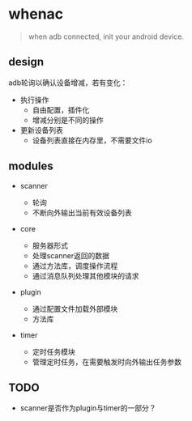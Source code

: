 # whenac

> when adb connected, init your android device.

## design

adb轮询以确认设备增减，若有变化：

- 执行操作
    - 自由配置，插件化
    - 增减分别是不同的操作
- 更新设备列表
    - 设备列表直接在内存里，不需要文件io

## modules

- scanner
    - 轮询
    - 不断向外输出当前有效设备列表

- core
    - 服务器形式
    - 处理scanner返回的数据
    - 通过方法库，调度操作流程
    - 通过消息队列处理其他模块的请求

- plugin
    - 通过配置文件加载外部模块
    - 方法库

- timer
    - 定时任务模块
    - 管理定时任务，在需要触发时向外输出任务参数

## TODO

- scanner是否作为plugin与timer的一部分？
